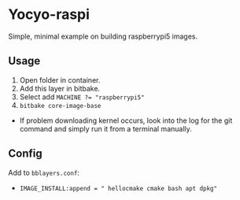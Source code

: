 # Yocyo-raspi

Simple, minimal example on building <custom> raspberrypi5 images.

## Usage

1. Open folder in container.
2. Add this layer in bitbake.
3. Select add `MACHINE ?= "raspberrypi5"`
4. `bitbake core-image-base`
 - If problem downloading kernel occurs, look into the log for the
 git command and simply run it from a terminal manually.

## Config

Add to `bblayers.conf`:

- `IMAGE_INSTALL:append = " hellocmake cmake bash apt dpkg"`